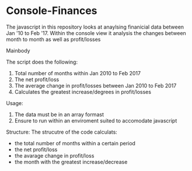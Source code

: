 # Console-Finances

The javascript in this repository looks at anaylsing finanicial data between Jan '10 to Feb '17.
Within the console view it analysis the changes between month to month as well as profit/losses 

Mainbody

The script does the following:
1. Total number of months within Jan 2010 to Feb 2017
2. The net profit/loss 
3. The average change in profit/losses between Jan 2010 to Feb 2017
4. Calculates the greatest increase/degrees in profit/losses

Usage:
1. The data must be in an array formast
2. Ensure to run within an enviroment suited to accomodate javascript 

Structure:
The strucutre of the code calculats:
- the total number of months within a certain period
- the net profit/loss
- the avarage change in profit/loss
- the month with the greatest increase/decrease

